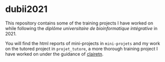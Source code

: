 # dubii2021
This repository contains some of the training projects I have worked on while following the _diplôme universitaire de bioinformatique intégrative_ in 2021.

You will find the html reports of mini-projects in `mini-projets` and my work on the tutored project in `projet_tutore`, a more thorough training project I have worked on under the guidance of [clairetn](https://github.com/clairetn).
